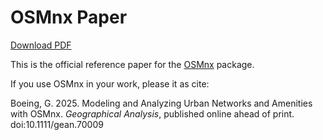 # OSMnx Paper

[Download PDF](https://geoffboeing.com/publications/osmnx-paper/)

This is the official reference paper for the [OSMnx](https://github.com/gboeing/osmnx) package.

If you use OSMnx in your work, please it as cite:

Boeing, G. 2025. Modeling and Analyzing Urban Networks and Amenities with OSMnx. *Geographical Analysis*, published online ahead of print. doi:10.1111/gean.70009
